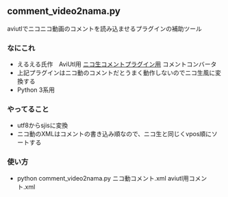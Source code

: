## comment_video2nama.py
aviutlでニコニコ動画のコメントを読み込ませるプラグインの補助ツール
### なにこれ
+ えるえる氏作　AviUtl用 [ニコ生コメントプラグイン用](http://ch.nicovideo.jp/chaban/blomaga/ar525419) コメントコンバータ
+ 上記プラグインはニコ動のコメントだとうまく動作しないのでニコ生風に変換する
+ Python 3系用
 
### やってること
+ utf8からsjisに変換
+ ニコ動のXMLはコメントの書き込み順なので、ニコ生と同じくvpos順にソートする

### 使い方
+ python comment_video2nama.py ニコ動コメント.xml aviutl用コメント.xml
